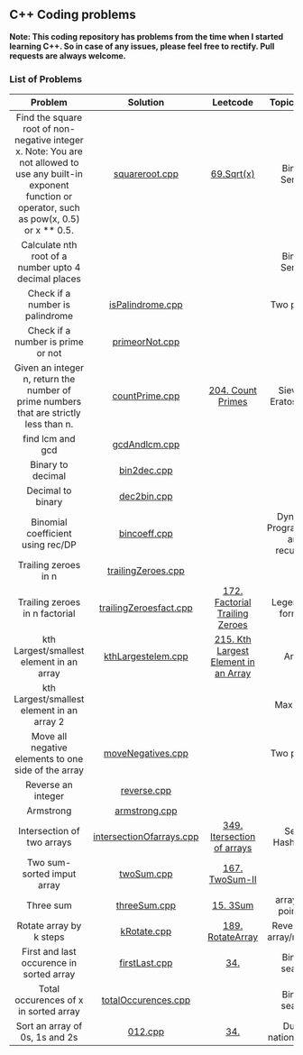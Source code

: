 ## C++ Coding problems

**Note: This coding repository has problems from the time when I started learning C++. So in case of any issues, please feel free to rectify. Pull requests are always welcome.**

### List of Problems
| Problem | Solution | Leetcode | Topics/algo | Marked |
| :----------: | :----------: |  :----------: |  :----------: |  :----------: |
| Find the square root of non-negative integer x. Note: You are not allowed to use any built-in exponent function or operator, such as pow(x, 0.5) or x ** 0.5. | [squareroot.cpp](./squareroot.cpp) | [69.Sqrt(x)](https://leetcode.com/problems/sqrtx/description/) | Binary Serach | |
| Calculate nth root of a number upto 4 decimal places | | | Binary Serach | |
| Check if a number is palindrome| [isPalindrome.cpp](./isPalindrome.cpp) | | Two pointer | |
| Check if a number is prime or not| [primeorNot.cpp](./primeorNot.cpp) | | |
| Given an integer n, return the number of prime numbers that are strictly less than n. | [countPrime.cpp](./countPrime.cpp) | [204. Count Primes](https://leetcode.com/problems/count-primes/description/) | Sieve of Eratosthene | TRUE |
| find lcm and gcd | [gcdAndlcm.cpp](./gcdAndlcm.cpp) | | | |
| Binary to decimal | [bin2dec.cpp](./bin2dec.cpp) | | | |
| Decimal to binary| [dec2bin.cpp](./dec2bin.cpp) | | | |
| Binomial coefficient using rec/DP | [bincoeff.cpp](./bincoeff.cpp) | | Dynamic Programming and recursion | |
| Trailing zeroes in n  | [trailingZeroes.cpp](./trailingZeroes.cpp) | | | |
| Trailing zeroes in n factorial| [trailingZeroesfact.cpp](./trailingZeroesfact.cpp) | [172. Factorial Trailing Zeroes](https://leetcode.com/problems/factorial-trailing-zeroes/description/)| Legendre's formula | TRUE | 
| kth Largest/smallest element in an array| [kthLargestelem.cpp](./kthLargestelem.cpp) | [215. Kth Largest Element in an Array](https://leetcode.com/problems/kth-largest-element-in-an-array/description/)| Array | |
| kth Largest/smallest element in an array 2| | | Max heap | |
| Move all negative elements to one side of the array| [moveNegatives.cpp](./moveNegatives.cpp)| | Two pointer | |
| Reverse an integer| [reverse.cpp](./reverse.cpp)| | | |
| Armstrong | [armstrong.cpp](./armstrong.cpp)| | | |
| Intersection of two arrays | [intersectionOfarrays.cpp](./intersectionOfarrays.cpp)|[349. Itersection of arrays ](https://leetcode.com/problems/intersection-of-two-arrays/description/) | Sets/ Hashmaps | |
| Two sum- sorted imput array   | [twoSum.cpp](./twoSum.cpp)| [167. TwoSum-II ](https://leetcode.com/problems/two-sum-ii-input-array-is-sorted/) | | |
| Three sum   | [threeSum.cpp](./threeSum.cpp)| [15. 3Sum ](https://leetcode.com/problems/3sum/) |array/two pointers | ** |
| Rotate array by k steps   | [kRotate.cpp](./kRotate.cpp)| [189. RotateArray ](https://leetcode.com/problems/rotate-array/description/) | Reverse an array/modulo | |
| First and last occurence in sorted array   | [firstLast.cpp](./firstLast.cpp)| [34.  ](https://leetcode.com/problems/find-first-and-last-position-of-element-in-sorted-array/description/) | Binary search | |
| Total occurences of x in sorted array   | [totalOccurences.cpp](./totalOccurences.cpp)| | Binary search | |
| Sort an array of 0s, 1s and 2s | [012.cpp](./012.cpp)| [34.  ](https://leetcode.com/problems/find-first-and-last-position-of-element-in-sorted-array/description/) | Dutch national Algo | |




